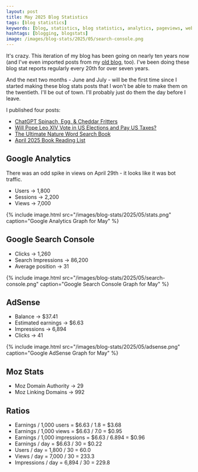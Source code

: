```yaml
---
layout: post
title: May 2025 Blog Statistics
tags: [blog statistics]
keywords: [blog, statistics, blog statistics, analytics, pageviews, webmaster, webmaster tools, alexa, google]
hashtags: [blogging, blogstats]
image: /images/blog-stats/2025/05/search-console.png
---
```


It's crazy. This iteration of my blog has been going on nearly ten years now (and I've even imported posts from my [old blog](https://www.joehxblog.com/tags/#old-blog), too). I've been doing these blog stat reports regularly every 20th for over seven years.

And the next two months - June and July - will be the first time since I started making these blog stats posts that I won't be able to make them on the twentieth. I'll be out of town. I'll probably just do them the day before I leave.


I published four posts:

* [ChatGPT Spinach, Egg, & Cheddar Fritters](https://www.joehxblog.com/chatgpt-spinach-egg-cheddar-fritters/)
* [Will Pope Leo XIV Vote in US Elections and Pay US Taxes?](https://www.joehxblog.com/will-pope-leo-xiv-vote-in-us-elections-and-pay-us-taxes/)
* [The Ultimate Nature Word Search Book](https://www.joehxblog.com/the-ultimate-nature-word-search-book/)
* [April 2025 Book Reading List](https://www.joehxblog.com/april-2025-book-reading-list/)

## Google Analytics

There was an odd spike in views on April 29th - it looks like it was bot traffic.

* Users &rarr; 1,800
* Sessions &rarr; 2,200
* Views &rarr; 7,000

{% include image.html src="/images/blog-stats/2025/05/stats.png" caption="Google Analytics Graph for May" %}

## Google Search Console

* Clicks &rarr; 1,260
* Search Impressions &rarr; 86,200
* Average position &rarr; 31

{% include image.html src="/images/blog-stats/2025/05/search-console.png" caption="Google Search Console Graph for May" %}

## AdSense

* Balance &rarr; $37.41
* Estimated earnings &rarr; $6.63
* Impressions &rarr; 6,894
* Clicks &rarr; 41

{% include image.html src="/images/blog-stats/2025/05/adsense.png" caption="Google AdSense Graph for May" %}

## Moz Stats

* Moz Domain Authority &rarr; 29
* Moz Linking Domains &rarr; 992

## Ratios

* Earnings / 1,000 users = $6.63 / 1.8 = $3.68
* Earnings / 1,000 views = $6.63 / 7.0 = $0.95
* Earnings / 1,000 impressions = $6.63 / 6.894 = $0.96
* Earnings / day = $6.63 / 30 = $0.22
* Users / day = 1,800 / 30 = 60.0
* Views / day = 7,000 / 30 = 233.3
* Impressions / day = 6,894 / 30 = 229.8
